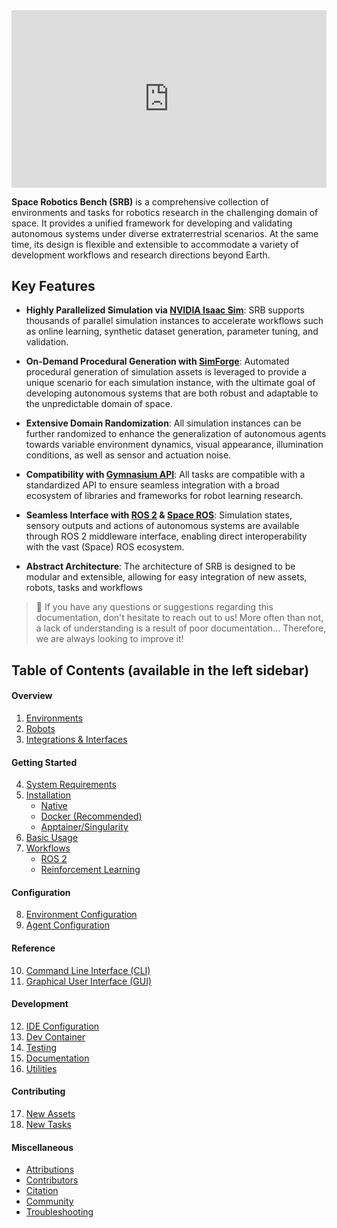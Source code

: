 <iframe style="width:100%;aspect-ratio:16/9" src="https://www.youtube.com/embed/jw5XpIER_40?si=1Fc3-khvRHnYqO9C&mute=1&autoplay=1&loop=1&playlist=jw5XpIER_40" frameborder="0" allow="accelerometer; autoplay; clipboard-write; encrypted-media; gyroscope; picture-in-picture; web-share" referrerpolicy="strict-origin-when-cross-origin" allowfullscreen></iframe>

**Space Robotics Bench (SRB)** is a comprehensive collection of environments and tasks for robotics research in the challenging domain of space. It provides a unified framework for developing and validating autonomous systems under diverse extraterrestrial scenarios. At the same time, its design is flexible and extensible to accommodate a variety of development workflows and research directions beyond Earth.

## Key Features

- **Highly Parallelized Simulation via [NVIDIA Isaac Sim](https://developer.nvidia.com/isaac-sim)**: SRB supports thousands of parallel simulation instances to accelerate workflows such as online learning, synthetic dataset generation, parameter tuning, and validation.

- **On-Demand Procedural Generation with [SimForge](https://github.com/AndrejOrsula/simforge)**: Automated procedural generation of simulation assets is leveraged to provide a unique scenario for each simulation instance, with the ultimate goal of developing autonomous systems that are both robust and adaptable to the unpredictable domain of space.

- **Extensive Domain Randomization**: All simulation instances can be further randomized to enhance the generalization of autonomous agents towards variable environment dynamics, visual appearance, illumination conditions, as well as sensor and actuation noise.

- **Compatibility with [Gymnasium API](https://gymnasium.farama.org)**: All tasks are compatible with a standardized API to ensure seamless integration with a broad ecosystem of libraries and frameworks for robot learning research.

- **Seamless Interface with [ROS 2](https://ros.org) & [Space ROS](https://space.ros.org)**: Simulation states, sensory outputs and actions of autonomous systems are available through ROS 2 middleware interface, enabling direct interoperability with the vast (Space) ROS ecosystem.

- **Abstract Architecture**: The architecture of SRB is designed to be modular and extensible, allowing for easy integration of new assets, robots, tasks and workflows

> 📑 If you have any questions or suggestions regarding this documentation, don't hesitate to reach out to us! More often than not, a lack of understanding is a result of poor documentation... Therefore, we are always looking to improve it!

## Table of Contents (available in the left sidebar)

#### Overview

1. [Environments](envs/index.md)
1. [Robots](robots/index.md)
1. [Integrations & Interfaces](integrations/index.md)

#### Getting Started

4. [System Requirements](getting_started/requirements.md)
1. [Installation](getting_started/install.md)
   - [Native](getting_started/install_native.md)
   - [Docker (Recommended)](getting_started/install_docker.md)
   - [Apptainer/Singularity](getting_started/install_apptainer.md)
1. [Basic Usage](getting_started/basic_usage.md)
1. [Workflows](workflows/index.md)
   - [ROS 2](workflows/ros2.md)
   - [Reinforcement Learning](workflows/reinforcement_learning.md)

#### Configuration

8. [Environment Configuration](config/env_cfg.md)
1. [Agent Configuration](config/agent_cfg.md)

#### Reference

10. [Command Line Interface (CLI)](reference/cli.md)
01. [Graphical User Interface (GUI)](reference/gui.md)

#### Development

12. [IDE Configuration](development/ide.md)
01. [Dev Container](development/devcontainer.md)
01. [Testing](development/testing.md)
01. [Documentation](development/documentation.md)
01. [Utilities](development/utilities.md)

#### Contributing

17. [New Assets](contributing/new_assets.md)
01. [New Tasks](contributing/new_tasks.md)

#### Miscellaneous

- [Attributions](misc/attributions.md)
- [Contributors](misc/contributors.md)
- [Citation](misc/citation.md)
- [Community](misc/community.md)
- [Troubleshooting](misc/troubleshooting.md)
